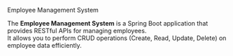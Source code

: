  Employee Management System

The **Employee Management System** is a Spring Boot application that provides RESTful APIs for managing employees.  
It allows you to perform CRUD operations (Create, Read, Update, Delete) on employee data efficiently.
